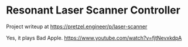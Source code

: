 # Resonant Laser Scanner Controller
Project writeup at https://pretzel.engineer/p/laser-scanner

Yes, it plays Bad Apple. https://www.youtube.com/watch?v=fjtNevxkdpA
